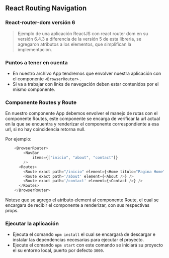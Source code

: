 ## React Routing Navigation
### React-router-dom versión 6
> Ejemplo de una aplicación ReactJS con react router dom en su versión 6.4.3 a diferencia de la versión 5 de esta libreria, se agregaron atributos a los elementos, que simplifican la implementación.

### Puntos a tener en cuenta

- En nuestro archivo App tendremos que envolver nuestra aplicación con el componente `<BrowserRouter>` .
- Si va a trabajar con links de navegación deben estar contenidos por el mismo componente.
### Componente Routes y Route
En nuestro componente App debemos envolver el manejo de rutas con el componente Routes, este componente se encarga de verificar la url actual en la que se encuentra y renderizar el componente correspondiente a esa url, si no hay coincidencia retorna null.

Por ejemplo:
```javascript 
  	<BrowserRouter>
      	<NavBar
        	items={["inicio", "about", "contact"]}
      	/>
      <Routes>
        <Route exact path="/inicio" element={<Home titulo="Pagina Home" />} />
        <Route exact path='/about' element={<About />} />
        <Route exact path='/contact' element={<Contact />} />
      </Routes>
    </BrowserRouter>
```
Notese que se agrego el atributo element al componente Route, el cual se encargara de recibir el componente a renderizar, con sus respectivas props.

### Ejecutar la aplicación
- Ejecuta el comando `npm install` el cual se encargará de descargar e instalar las dependencias necesarias para ejecutar el proyecto.
- Ejecute el comando `npm start` con este comando se iniciará su proyecto el su entorno local, puerto por defecto `3000`.
